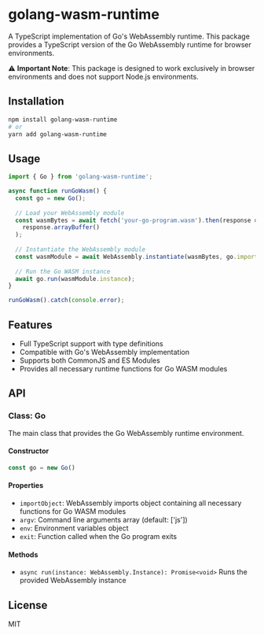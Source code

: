 # golang-wasm-runtime

A TypeScript implementation of Go's WebAssembly runtime. This package provides a TypeScript version of the Go WebAssembly runtime for browser environments.

⚠️ **Important Note**: This package is designed to work exclusively in browser environments and does not support Node.js environments.

## Installation

```bash
npm install golang-wasm-runtime
# or
yarn add golang-wasm-runtime
```

## Usage

```typescript
import { Go } from 'golang-wasm-runtime';

async function runGoWasm() {
  const go = new Go();
  
  // Load your WebAssembly module
  const wasmBytes = await fetch('your-go-program.wasm').then(response =>
    response.arrayBuffer()
  );
  
  // Instantiate the WebAssembly module
  const wasmModule = await WebAssembly.instantiate(wasmBytes, go.importObject);
  
  // Run the Go WASM instance
  await go.run(wasmModule.instance);
}

runGoWasm().catch(console.error);
```

## Features

- Full TypeScript support with type definitions
- Compatible with Go's WebAssembly implementation
- Supports both CommonJS and ES Modules
- Provides all necessary runtime functions for Go WASM modules

## API

### Class: Go

The main class that provides the Go WebAssembly runtime environment.

#### Constructor

```typescript
const go = new Go()
```

#### Properties

- `importObject`: WebAssembly imports object containing all necessary functions for Go WASM modules
- `argv`: Command line arguments array (default: ['js'])
- `env`: Environment variables object
- `exit`: Function called when the Go program exits

#### Methods

- `async run(instance: WebAssembly.Instance): Promise<void>`
  Runs the provided WebAssembly instance

## License

MIT
